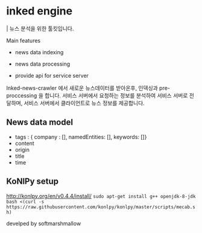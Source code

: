 # inked engine

| 뉴스 분석을 위한 툴킷입니다. 

Main features

* news data indexing

* news data processing

* provide api for service server

  

Inked-news-crawler 에서 새로운 뉴스데이터를 받아온후, 인덱싱과 pre-proccessing 을 합니다. 서비스 서버에서 요청하는 정보를 분석하여 서비스 서버로 전달하며, 서비스 서버에서 클라이언트로 뉴스 정보를 제공합니다.


## News data model

- tags : { company : [], namedEntities: [], keywords: []}
- content
- origin
- title
- time


## KoNlPy setup
http://konlpy.org/en/v0.4.4/install/
`sudo apt-get install g++ openjdk-8-jdk`
`bash <(curl -s https://raw.githubusercontent.com/konlpy/konlpy/master/scripts/mecab.sh)`


develped by softmarshmallow

